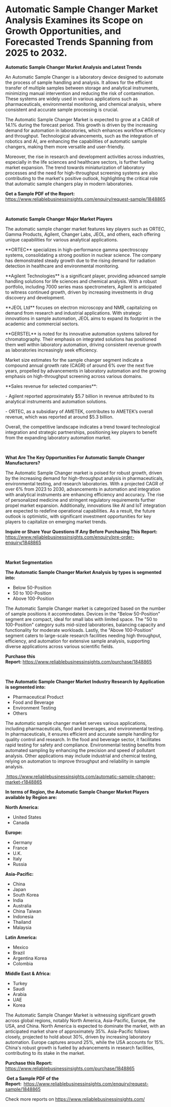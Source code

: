 <p><h1>Automatic Sample Changer Market Analysis Examines its Scope on Growth Opportunities, and Forecasted Trends Spanning from 2025 to 2032.</h1></p><p><strong>Automatic Sample Changer Market Analysis and Latest Trends</strong></p>
<p><p>An Automatic Sample Changer is a laboratory device designed to automate the process of sample handling and analysis. It allows for the efficient transfer of multiple samples between storage and analytical instruments, minimizing manual intervention and reducing the risk of contamination. These systems are widely used in various applications such as pharmaceuticals, environmental monitoring, and chemical analysis, where consistent and accurate sample processing is crucial.</p><p>The Automatic Sample Changer Market is expected to grow at a CAGR of 14.1% during the forecast period. This growth is driven by the increasing demand for automation in laboratories, which enhances workflow efficiency and throughput. Technological advancements, such as the integration of robotics and AI, are enhancing the capabilities of automatic sample changers, making them more versatile and user-friendly. </p><p>Moreover, the rise in research and development activities across industries, especially in the life sciences and healthcare sectors, is further fueling market expansion. The trend towards miniaturization of laboratory processes and the need for high-throughput screening systems are also contributing to the market's positive outlook, highlighting the critical role that automatic sample changers play in modern laboratories.</p></p>
<p><strong>Get a Sample PDF of the Report:&nbsp;</strong> <a href="https://www.reliablebusinessinsights.com/enquiry/request-sample/1848865?utm_campaign=2650&utm_medium=2&utm_source=Github&utm_content=ia&utm_term=22022025&utm_id=automatic-sample-changer">https://www.reliablebusinessinsights.com/enquiry/request-sample/1848865</a></p>
<p>&nbsp;</p>
<p><strong>Automatic Sample Changer Major Market Players</strong></p>
<p><p>The automatic sample changer market features key players such as ORTEC, Gamma Products, Agilent, Changer Labs, JEOL, and others, each offering unique capabilities for various analytical applications.</p><p>**ORTEC** specializes in high-performance gamma spectroscopy systems, consolidating a strong position in nuclear science. The company has demonstrated steady growth due to the rising demand for radiation detection in healthcare and environmental monitoring.</p><p>**Agilent Technologies** is a significant player, providing advanced sample handling solutions for life sciences and chemical analysis. With a robust portfolio, including 7000 series mass spectrometers, Agilent is anticipated to witness continued growth, driven by increasing investments in drug discovery and development.</p><p>**JEOL Ltd** focuses on electron microscopy and NMR, capitalizing on demand from research and industrial applications. With strategic innovations in sample automation, JEOL aims to expand its footprint in the academic and commercial sectors.</p><p>**GERSTEL** is noted for its innovative automation systems tailored for chromatography. Their emphasis on integrated solutions has positioned them well within laboratory automation, driving consistent revenue growth as laboratories increasingly seek efficiency.</p><p>Market size estimates for the sample changer segment indicate a compound annual growth rate (CAGR) of around 6% over the next five years, propelled by advancements in laboratory automation and the growing emphasis on high-throughput screening across various domains.</p><p>**Sales revenue for selected companies**: </p><p>- Agilent reported approximately $5.7 billion in revenue attributed to its analytical instruments and automation solutions.</p><p>- ORTEC, as a subsidiary of AMETEK, contributes to AMETEK’s overall revenue, which was reported at around $5.3 billion.</p><p>Overall, the competitive landscape indicates a trend toward technological integration and strategic partnerships, positioning key players to benefit from the expanding laboratory automation market.</p></p>
<p>&nbsp;</p>
<p><strong>What Are The Key Opportunities For Automatic Sample Changer Manufacturers?</strong></p>
<p><p>The Automatic Sample Changer market is poised for robust growth, driven by the increasing demand for high-throughput analysis in pharmaceuticals, environmental testing, and research laboratories. With a projected CAGR of over 6% from 2023 to 2030, advancements in automation and integration with analytical instruments are enhancing efficiency and accuracy. The rise of personalized medicine and stringent regulatory requirements further propel market expansion. Additionally, innovations like AI and IoT integration are expected to redefine operational capabilities. As a result, the future outlook is optimistic, with significant investment opportunities for key players to capitalize on emerging market trends.</p></p>
<p><strong>Inquire or Share Your Questions If Any Before Purchasing This Report:</strong> <a href="https://www.reliablebusinessinsights.com/enquiry/pre-order-enquiry/1848865?utm_campaign=2650&utm_medium=2&utm_source=Github&utm_content=ia&utm_term=22022025&utm_id=automatic-sample-changer">https://www.reliablebusinessinsights.com/enquiry/pre-order-enquiry/1848865</a></p>
<p>&nbsp;</p>
<p><strong>Market Segmentation</strong></p>
<p><strong>The Automatic Sample Changer Market Analysis by types is segmented into:</strong></p>
<p><ul><li>Below 50-Position</li><li>50 to 100-Position</li><li>Above 100-Position</li></ul></p>
<p><p>The Automatic Sample Changer market is categorized based on the number of sample positions it accommodates. Devices in the "Below 50-Position" segment are compact, ideal for small labs with limited space. The "50 to 100-Position" category suits mid-sized laboratories, balancing capacity and functionality for moderate workloads. Lastly, the "Above 100-Position" segment caters to large-scale research facilities needing high throughput, efficiency, and automation for extensive sample analysis, supporting diverse applications across various scientific fields.</p></p>
<p><strong>Purchase this Report:&nbsp;</strong><a href="https://www.reliablebusinessinsights.com/purchase/1848865?utm_campaign=2650&utm_medium=2&utm_source=Github&utm_content=ia&utm_term=22022025&utm_id=automatic-sample-changer">https://www.reliablebusinessinsights.com/purchase/1848865</a></p>
<p>&nbsp;</p>
<p><strong>The Automatic Sample Changer Market Industry Research by Application is segmented into:</strong></p>
<p><ul><li>Pharmaceutical Product</li><li>Food and Beverage</li><li>Environment Testing</li><li>Others</li></ul></p>
<p><p>The automatic sample changer market serves various applications, including pharmaceuticals, food and beverages, and environmental testing. In pharmaceuticals, it ensures efficient and accurate sample handling for quality control and research. In the food and beverage sector, it facilitates rapid testing for safety and compliance. Environmental testing benefits from automated sampling by enhancing the precision and speed of pollutant analysis. Other applications may include industrial and chemical testing, relying on automation to improve throughput and reliability in sample analysis.</p></p>
<p><a href="https://www.reliablebusinessinsights.com/automatic-sample-changer-market-r1848865?utm_campaign=2650&utm_medium=2&utm_source=Github&utm_content=ia&utm_term=22022025&utm_id=automatic-sample-changer">&nbsp;https://www.reliablebusinessinsights.com/automatic-sample-changer-market-r1848865</a></p>
<p><strong>In terms of Region, the Automatic Sample Changer Market Players available by Region are:</strong></p>
<p>
    <p> <strong> North America: </strong>
        <ul>
            <li>United States</li>
            <li>Canada</li>
        </ul>
        </p> 
    <p> <strong> Europe: </strong>
        <ul>
            <li>Germany</li>
            <li>France</li>
            <li>U.K.</li>
            <li>Italy</li>
            <li>Russia</li>
        </ul>
        </p> 
    <p> <strong> Asia-Pacific: </strong>
        <ul>
            <li>China</li>
            <li>Japan</li>
            <li>South Korea</li>
            <li>India</li>
            <li>Australia</li>
            <li>China Taiwan</li>
            <li>Indonesia</li>
            <li>Thailand</li>
            <li>Malaysia</li>
        </ul>
        </p> 
    <p> <strong> Latin America: </strong>
        <ul>
            <li>Mexico</li>
            <li>Brazil</li>
            <li>Argentina Korea</li>
            <li>Colombia</li>
        </ul>
        </p> 
    <p> <strong> Middle East & Africa: </strong>
        <ul>
            <li>Turkey</li>
            <li>Saudi</li>
            <li>Arabia</li>
            <li>UAE</li>
            <li>Korea</li>
        </ul>
    </p>
    </p>
<p><p>The Automatic Sample Changer Market is witnessing significant growth across global regions, notably North America, Asia-Pacific, Europe, the USA, and China. North America is expected to dominate the market, with an anticipated market share of approximately 35%. Asia-Pacific follows closely, projected to hold about 30%, driven by increasing laboratory automation. Europe captures around 25%, while the USA accounts for 15%. China's robust growth is fueled by advancements in research facilities, contributing to its stake in the market.</p></p>
<p><strong>Purchase this Report: </strong><a href="https://www.reliablebusinessinsights.com/purchase/1848865?utm_campaign=2650&utm_medium=2&utm_source=Github&utm_content=ia&utm_term=22022025&utm_id=automatic-sample-changer">https://www.reliablebusinessinsights.com/purchase/1848865</a></p>
<p>&nbsp;<strong>Get a Sample PDF of the Report:&nbsp;&nbsp;</strong><a href="https://www.reliablebusinessinsights.com/enquiry/request-sample/1848865?utm_campaign=2650&utm_medium=2&utm_source=Github&utm_content=ia&utm_term=22022025&utm_id=automatic-sample-changer">https://www.reliablebusinessinsights.com/enquiry/request-sample/1848865</a></p>
<p><strong></strong></p>
<p>Check more reports on <a href="https://www.reliablebusinessinsights.com/?utm_campaign=2650&utm_medium=2&utm_source=Github&utm_content=ia&utm_term=22022025&utm_id=automatic-sample-changer">https://www.reliablebusinessinsights.com/</a></p>